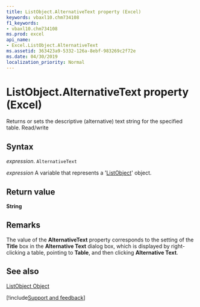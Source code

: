 ```yaml
---
title: ListObject.AlternativeText property (Excel)
keywords: vbaxl10.chm734108
f1_keywords:
- vbaxl10.chm734108
ms.prod: excel
api_name:
- Excel.ListObject.AlternativeText
ms.assetid: 363423a9-5332-126a-8ebf-983269c2f72e
ms.date: 04/30/2019
localization_priority: Normal
---
```



# ListObject.AlternativeText property (Excel)

Returns or sets the descriptive (alternative) text string for the specified table. Read/write


## Syntax

_expression_. `AlternativeText`

_expression_ A variable that represents a '[ListObject](Excel.ListObject.md)' object.


## Return value

 **String**


## Remarks

The value of the  **AlternativeText** property corresponds to the setting of the **Title** box in the **Alternative Text** dialog box, which is displayed by right-clicking a table, pointing to **Table**, and then clicking  **Alternative Text**.


## See also


[ListObject Object](Excel.ListObject.md)

[!include[Support and feedback](~/includes/feedback-boilerplate.md)]